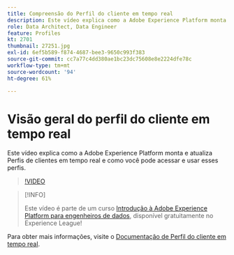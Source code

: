 ```yaml
---
title: Compreensão do Perfil do cliente em tempo real
description: Este vídeo explica como a Adobe Experience Platform monta e atualiza Perfis de clientes em tempo real e como você pode acessar e usar esses perfis.
role: Data Architect, Data Engineer
feature: Profiles
kt: 2701
thumbnail: 27251.jpg
exl-id: 6ef5b589-f874-4687-bee3-9650c993f383
source-git-commit: cc7a77c4dd380ae1bc23dc75608e8e2224dfe78c
workflow-type: tm+mt
source-wordcount: '94'
ht-degree: 61%

---
```


# Visão geral do perfil do cliente em tempo real

Este vídeo explica como a Adobe Experience Platform monta e atualiza Perfis de clientes em tempo real e como você pode acessar e usar esses perfis.

>[!VIDEO](https://video.tv.adobe.com/v/27251?quality=12&learn=on)

>[!INFO]
>
> Este vídeo é parte de um curso [Introdução à Adobe Experience Platform para engenheiros de dados](https://experienceleague.adobe.com/?recommended=ExperiencePlatform-D-1-2020.2), disponível gratuitamente no Experience League!

Para obter mais informações, visite o [Documentação de Perfil do cliente em tempo real](https://experienceleague.adobe.com/docs/experience-platform/profile/home.html?lang=pt-BR).
